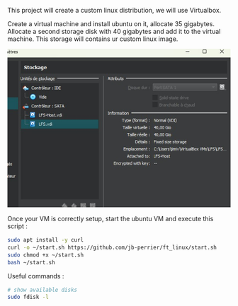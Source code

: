 This project will create a custom linux distribution, we will use Virtualbox.

Create a virtual machine and install ubuntu on it, allocate 35 gigabytes.
Allocate a second storage disk with 40 gigabytes and add it to the virtual machine.
This storage will contains ur custom linux image.

![Virtualbox storage](https://github.com/jb-perrier/ft_linux/blob/main/virtualbox-storage.jpg?raw=true)

Once your VM is correctly setup, start the ubuntu VM and execute this script :

```sh
sudo apt install -y curl
curl -o ~/start.sh https://github.com/jb-perrier/ft_linux/start.sh
sudo chmod +x ~/start.sh
bash ~/start.sh
```

Useful commands :
```sh
# show available disks
sudo fdisk -l
```